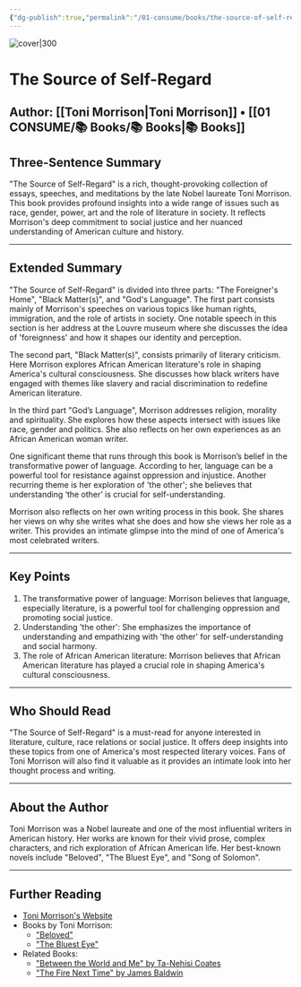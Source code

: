 ```yaml
---
{"dg-publish":true,"permalink":"/01-consume/books/the-source-of-self-regard/","title":"The Source of Self-Regard","tags":["literature","self-esteem","self-perception","personal","growth","self-awareness"]}
---
```



![cover|300](http://books.google.com/books/content?id=K-jEDwAAQBAJ&printsec=frontcover&img=1&zoom=1&source=gbs_api)
# The Source of Self-Regard
**Author:** [[Toni Morrison\|Toni Morrison]] • [[01 CONSUME/📚 Books/📚 Books\|📚 Books]]
---

## Three-Sentence Summary
"The Source of Self-Regard" is a rich, thought-provoking collection of essays, speeches, and meditations by the late Nobel laureate Toni Morrison. This book provides profound insights into a wide range of issues such as race, gender, power, art and the role of literature in society. It reflects Morrison's deep commitment to social justice and her nuanced understanding of American culture and history.

---

## Extended Summary
"The Source of Self-Regard" is divided into three parts: "The Foreigner's Home", "Black Matter(s)", and "God's Language". The first part consists mainly of Morrison's speeches on various topics like human rights, immigration, and the role of artists in society. One notable speech in this section is her address at the Louvre museum where she discusses the idea of 'foreignness' and how it shapes our identity and perception.

The second part, "Black Matter(s)", consists primarily of literary criticism. Here Morrison explores African American literature's role in shaping America's cultural consciousness. She discusses how black writers have engaged with themes like slavery and racial discrimination to redefine American literature.

In the third part "God’s Language", Morrison addresses religion, morality and spirituality. She explores how these aspects intersect with issues like race, gender and politics. She also reflects on her own experiences as an African American woman writer.

One significant theme that runs through this book is Morrison’s belief in the transformative power of language. According to her, language can be a powerful tool for resistance against oppression and injustice. Another recurring theme is her exploration of 'the other'; she believes that understanding ‘the other’ is crucial for self-understanding.

Morrison also reflects on her own writing process in this book. She shares her views on why she writes what she does and how she views her role as a writer. This provides an intimate glimpse into the mind of one of America's most celebrated writers.

---

## Key Points
1. The transformative power of language: Morrison believes that language, especially literature, is a powerful tool for challenging oppression and promoting social justice.
2. Understanding 'the other': She emphasizes the importance of understanding and empathizing with 'the other' for self-understanding and social harmony.
3. The role of African American literature: Morrison believes that African American literature has played a crucial role in shaping America's cultural consciousness.

---

## Who Should Read
"The Source of Self-Regard" is a must-read for anyone interested in literature, culture, race relations or social justice. It offers deep insights into these topics from one of America's most respected literary voices. Fans of Toni Morrison will also find it valuable as it provides an intimate look into her thought process and writing.

---

## About the Author
Toni Morrison was a Nobel laureate and one of the most influential writers in American history. Her works are known for their vivid prose, complex characters, and rich exploration of African American life. Her best-known novels include "Beloved", "The Bluest Eye", and "Song of Solomon".

---

## Further Reading
- [Toni Morrison's Website](https://www.tonimorrisonsociety.org/)
- Books by Toni Morrison:
  - ["Beloved"](https://www.amazon.com/Beloved-Toni-Morrison/dp/1400033411)
  - ["The Bluest Eye"](https://www.amazon.com/Bluest-Eye-Vintage-International/dp/0307278441)
- Related Books:
  - ["Between the World and Me" by Ta-Nehisi Coates](https://www.amazon.com/Between-World-Me-Ta-Nehisi-Coates/dp/0812993543)
  - ["The Fire Next Time" by James Baldwin](https://www.amazon.com/Fire-Next-Time-James-Baldwin/dp/067974472X)
